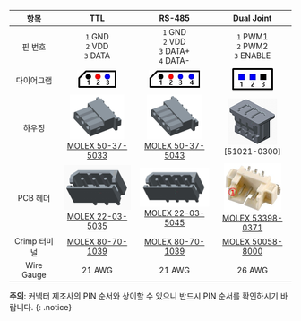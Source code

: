 
| 항목         | TTL                                                                | RS-485                                                             | Dual Joint                                                          |
| :----------: | :----------------------------------------------------------------: | :----------------------------------------------------------------: | :-----------------------------------------------------------------: |
| 핀 번호      | `1` GND<br>`2` VDD<br>`3` DATA                                     | `1` GND<br>`2` VDD<br>`3` DATA+<br>`4` DATA-                       | `1` PWM1<br>`2` PWM2<br>`3` ENABLE                                  |
| 다이어그램   | ![](/assets/images/dxl/molex_22035035_diagram.png)                 | ![](/assets/images/dxl/molex_22035045_diagram.png)                 | ![](/assets/images/dxl/molex_588988000_diagram.png)                 |
| 하우징       | ![](/assets/images/dxl/molex_50375033.png)<br />[MOLEX 50-37-5033] | ![](/assets/images/dxl/molex_50375043.png)<br />[MOLEX 50-37-5043] | ![](/assets/images/dxl/molex_510210300.png)<br />[51021-0300]       |
| PCB 헤더     | ![](/assets/images/dxl/molex_22035035.png)<br />[MOLEX 22-03-5035] | ![](/assets/images/dxl/molex_22035045.png)<br />[MOLEX 22-03-5045] | ![](/assets/images/dxl/molex_533980371.png)<br />[MOLEX 53398-0371] |
| Crimp 터미널 | [MOLEX 80-70-1039]                                                 | [MOLEX 80-70-1039]                                                 | [MOLEX 50058-8000]                                                  |
| Wire Gauge   | 21 AWG                                                             | 21 AWG                                                             | 26 AWG                                                              |

**주의**: 커넥터 제조사의 PIN 순서와 상이할 수 있으니 반드시 PIN 순서를 확인하시기 바랍니다.
{: .notice}

[MOLEX 50-37-5033]: http://www.molex.com/molex/products/datasheet.jsp?part=active/0050375033_CRIMP_HOUSINGS.xml
[MOLEX 22-03-5035]: http://www.molex.com/molex/products/datasheet.jsp?part=active/0022035035_PCB_HEADERS.xml
[MOLEX 50-37-5043]: http://www.molex.com/molex/products/datasheet.jsp?part=active/0050375043_CRIMP_HOUSINGS.xml
[MOLEX 22-03-5045]: http://www.molex.com/molex/products/datasheet.jsp?part=active/0022035045_PCB_HEADERS.xml
[MOLEX 80-70-1039]: http://www.molex.com/molex/products/datasheet.jsp?part=active/0008701039_CRIMP_TERMINALS.xml
[MOLEX 53398-0371]: https://uk.farnell.com/molex/53398-0371/header-smt-vertical-1-25mm-3way/dp/1125353
[MOLEX 51021-0300]: https://www.korean.molex.com/molex/products/datasheet.jsp?part=active/0510210300_CRIMP_HOUSINGS.xml
[MOLEX 50058-8000]: https://www.korean.molex.com/molex/products/datasheet.jsp?part=active/0500588000_CRIMP_TERMINALS.xml
